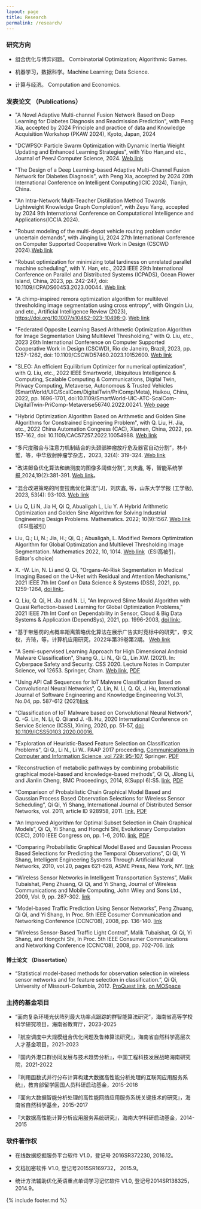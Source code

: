 ```yaml
---
layout: page
title: Research
permalink: /research/
---
```


### 研究方向

- 组合优化与博弈问题。 Combinatorial Optimization; Algorithmic Games.

- 机器学习，数据科学。Machine Learning; Data Science.

* 计算与经济。 Computation and Economics.



### 发表论文 （Publications）

* "A Novel Adaptive Multi-channel Fusion Network Based on Deep Learning for Diabetes Diagnosis and Readmission Prediction", with Peng Xia, accepted by 2024 Principle and practice of data and Knowledge Acquisition Workshop (PKAW 2024), Kyoto, Japan, 2024

* "DCWPSO: Particle Swarm Optimization with Dynamic Inertia Weight Updating and Enhanced Learning Strategies", with Yibo Han,and etc., Journal of PeerJ Computer Science, 2024. [Web link](https://peerj.com/articles/cs-2253/)

* "The Design of a Deep Learning-based Adaptive Multi-Channel Fusion Network for Diabetes Diagnosis", with Peng Xia, accepted by 2024 20th International Conference on Intelligent Computing(ICIC 2024), Tianjin, China.

* "An Intra-Network Multi-Teacher Distillation Method Towards 
Lightweight Knowledge Graph Completion", with Zeyu Yang, accepted by 2024 9th International Conference on Computational Intelligence and Applications(ICCIA 2024). 

* "Robust modeling of the multi-depot vehicle routing problem under uncertain demands", with Jinqing Li, 2024 27th International Conference on Computer Supported Cooperative Work in Design (CSCWD 2024).[Web link](https://ieeexplore.ieee.org/document/10580781)

* "Robust optimization for minimizing total tardiness on unrelated parallel machine scheduling", with Y. Han, etc.,  2023 IEEE 29th International Conference on Parallel and Distributed Systems (ICPADS), Ocean Flower Island, China, 2023, pp. 242-247, doi: 10.1109/ICPADS60453.2023.00044. [Web link](https://ieeexplore.ieee.org/document/10476145)


* "A chimp-inspired remora optimization algorithm for multilevel thresholding image segmentation using cross entropy", with Qingxin Liu, and etc., Artificial Intelligence Review (2023), https://doi.org/10.1007/s10462-023-10498-0. [Web link](https://link.springer.com/article/10.1007/s10462-023-10498-0)

* "Federated Opposite Learning Based Arithmetic Optimization Algorithm for Image Segmentation Using Multilevel Thresholding," with Q. Liu, etc.,  2023 26th International Conference on Computer Supported Cooperative Work in Design (CSCWD), Rio de Janeiro, Brazil, 2023, pp. 1257-1262, doi: 10.1109/CSCWD57460.2023.10152600. [Web link](https://ieeexplore.ieee.org/document/10152600)


- "SLEO: An efficient Equilibrium Optimizer for numerical optimization", with Q. Liu, etc., 2022 IEEE Smartworld, Ubiquitous Intelligence & Computing, Scalable Computing & Communications, Digital Twin, Privacy Computing, Metaverse, Autonomous & Trusted Vehicles (SmartWorld/UIC/ScalCom/DigitalTwin/PriComp/Meta), Haikou, China, 2022, pp. 1696-1701, doi:10.1109/SmartWorld-UIC-ATC-ScalCom-DigitalTwin-PriComp-Metaverse56740.2022.00241. [Web page](https://ieeexplore.ieee.org/document/10189595)


* "Hybrid Optimization Algorithm Based on Arithmetic and Golden Sine Algorithms for Constrained Engineering Problem", with Q. Liu, H. Jia, etc.,  2022 China Automation Congress (CAC), Xiamen, China, 2022, pp. 157-162, doi: 10.1109/CAC57257.2022.10054988. [Web link](https://ieeexplore.ieee.org/document/10054988)

* “多尺度融合与注意力机制结合的头颈部肿瘤放疗危及器官自动分割”，林小惟，等，中华放射肿瘤学杂志，2023, 32(4): 319-324. [Web link](https://rs.yiigle.com/cmaid/1456377)

* "改进䲟鱼优化算法和熵测度的图像多阈值分割", 刘庆鑫, 等，智能系统学报,2024,19(2):381-391. [Web link](https://tis.hrbeu.edu.cn/oa/darticle.aspx?type=view&id=202205018)。

* “混合改进策略的阿奎拉鹰优化算法”[J]，刘庆鑫, 等，山东大学学报 (工学版), 2023, 53(4): 93-103. [Web link](http://gxbwk.njournal.sdu.edu.cn/CN/10.6040/j.issn.1672-3961.0.2022.128)

* Liu Q, Li N, Jia H, Qi Q, Abualigah L, Liu Y. A Hybrid Arithmetic Optimization and Golden Sine Algorithm for Solving Industrial Engineering Design Problems. Mathematics. 2022; 10(9):1567. [Web link](https://doi.org/10.3390/math10091567) （ESI高被引）

* Liu, Q.; Li, N.; Jia, H.; Qi, Q.; Abualigah, L. Modified Remora Optimization Algorithm for Global Optimization and Multilevel Thresholding Image Segmentation. Mathematics 2022, 10, 1014. [Web link](https://doi.org/10.3390/math10071014)（ESI高被引，Editor's choice)


* X. -W. Lin, N. Li and Q. Qi, "Organs-At-Risk Segmentation in Medical Imaging Based on the U-Net with Residual and Attention Mechanisms," 2021 IEEE 7th Int Conf on Data Science & Systems (DSS), 2021, pp. 1259-1264, [doi link:](https://doi.org/10.1109/HPCC-DSS-SmartCity-DependSys53884.2021.00192).


* Q. Liu, Q. Qi, H. Jia and N. Li, "An Improved Slime Mould Algorithm with Quasi Reflection-based Learning for Global Optimization Problems," 2021 IEEE 7th Int Conf on Dependability in Sensor, Cloud & Big Data Systems & Application (DependSys), 2021, pp. 1996-2003, [doi link:](https://doi.org/10.1109/HPCC-DSS-SmartCity-DependSys53884.2021.00298).


* "基于带惩罚的点概率距离策略优化算法在展示广告实时竞标中的研究"，李文权，齐琦，等，计算机应用研究，2022年第39卷第2期。 [Web link](https://www.arocmag.com/abs/2021.07.0264)


* "A Semi-supervised Learning Approach for High Dimensional Android Malware Classification", Shang Q., Li N., Qi Q., Lin XW. (2021). In: Cyberpace Safety and Security. CSS 2020. Lecture Notes in Computer Science, vol 12653. Springer, Cham. [Web link](https://link.springer.com/chapter/10.1007/978-3-030-73671-2_3), [PDF](semi-supervised-Learning-High-Dimensional-Classification-2021.pdf)


- "Using API Call Sequences for IoT Malware Classification Based on Convolutional Neural Networks", Q. Lin, N. Li, Q. Qi, J. Hu, International Journal of Software Engineering and Knowledge Engineering Vol.31, No.04, pp. 587-612 (2021)[link](https://www.worldscientific.com/doi/10.1142/S021819402140009X)

- "Classification of IoT Malware based on Convolutional Neural Network", Q. -G. Lin, N. Li, Q. Qi and J. -B. Hu,  2020 International Conference on Service Science (ICSS), Xining, 2020, pp. 51-57, [doi: 10.1109/ICSS50103.2020.00016.](https://doi.org/10.1109/ICSS50103.2020.00016)

-  "Exploration of Heuristic-Based Feature Selection on Classification Problems", Qi Q., Li N., Li W.. PAAP 2017 proceeding, [Communications in Computer and Information Science, vol 729: 95-107](https://link.springer.com/chapter/10.1007/978-981-10-6442-5_9), Springer. [PDF](heuristic-feature-selection-2017.pdf)

-   “Reconstruction of metabolic pathways by combining probabilistic graphical
    model-based and knowledge-based methods”, Qi Qi, Jilong Li, and Jianlin
    Cheng, BMC Proceedings, 2014, 8(Suppl 6):S5.
    [link](http://www.biomedcentral.com/1753-6561/8/S6/S5), [PDF](PGM-based-pathways-reconstruction-2014.pdf)

-   “Comparison of Probabilistic Chain Graphical Model Based and Gaussian
    Process Based Observation Selections for Wireless Sensor Scheduling”, Qi Qi,
    Yi Shang, International Journal of Distributed Sensor Networks, vol. 2011,
    article ID 928958, 2011.
    [link](http://www.hindawi.com/journals/ijdsn/2011/928958/), [PDF](PGM-based-observation-selection_2011.pdf)

-   “An Improved Algorithm for Optimal Subset Selection in Chain Graphical
    Models”, Qi Qi, Yi Shang, and Hongchi Shi, Evolutionary Computation (CEC),
    2010 IEEE Congress on, pp. 1-6, 2010.
    [link](http://ieeexplore.ieee.org/xpl/articleDetails.jsp?arnumber=5586022), [PDF](An_improved_algorithm_for_optimal_subset_selection_in_chain_graphical_models_2010.pdf)

-   “Comparing Probabilistic Graphical Model Based and Gaussian Process Based
    Selections for Predicting the Temporal Observations”, Qi Qi, Yi Shang,
    Intelligent Engineering Systems Through Artificial Neural Networks, 2010,
    vol.20, pages 621-628, ASME Press, New York, NY.
    [link](http://ebooks.asmedigitalcollection.asme.org/content.aspx?bookid=316&sectionid=38783068)

-   “Wireless Sensor Networks in Intelligent Transportation Systems”, Malik
    Tubaishat, Peng Zhuang, Qi Qi, and Yi Shang, Journal of Wireless
    Communications and Mobile Computing, John Wiley and Sons Ltd., 2009, Vol. 9,
    pp. 287-302.
    [link](http://onlinelibrary.wiley.com/doi/10.1002/wcm.616/abstract)

-   “Model-based Traffic Prediction Using Sensor Networks”, Peng Zhuang, Qi Qi,
    and Yi Shang, In Proc. 5th IEEE Cosumer Communication and Networking
    Conference (CCNC’08), 2008, pp. 136-140.
    [link](http://ieeexplore.ieee.org/xpl/articleDetails.jsp?arnumber=4446336)

-   “Wireless Sensor-Based Traffic Light Control”, Malik Tubaishat, Qi Qi, Yi
    Shang, and Hongchi Shi, In Proc. 5th IEEE Consumer Communications and
    Networking Conference (CCNC’08), 2008, pp. 702-706.
    [link](http://ieeexplore.ieee.org/xpl/articleDetails.jsp?arnumber=4446459)

#### 博士论文 （Dissertation）

-   “Statistical model-based methods for observation selection in wireless
    sensor networks and for feature selection in classification.”, Qi Qi,
    University of Missouri-Columbia, 2012. [ProQuest
    link](http://gradworks.umi.com/35/30/3530891.html), [on
    MOSpace](https://mospace.umsystem.edu/xmlui/handle/10355/15111)


### 主持的基金项目

* “面向复杂环境光伏阵列最大功率点跟踪的群智能算法研究”，海南省高等学校科学研究项目，海南省教育厅，2023-2025

- 『航空调度中大规模组合优化问题及鲁棒算法研究』，海南省自然科学高层次人才基金项目，2021-2023

- 『国内外港口群协同发展与技术趋势分析』，中国工程科技发展战略海南研究院，2021-2022

-  『利用函数式并行分布计算构建大数据高性能分析处理的互联网应用服务系统』，教育部留学回国人员科研启动基金，2015-2018

-  『面向大数据智能分析处理的高性能网络应用服务系统关键技术的研究』，海南省自然科学基金，2015-2017

-  『大数据高性能计算分析应用服务系统研究』，海南大学科研启动基金，2014-2015


### 软件著作权

-   在线数据挖掘服务平台软件 V1.0，登记号 2016SR372230, 2016.12。

-   文档加密软件 V1.0, 登记号2015SR169732， 2015.9。

-   统计方法辅助优化英语重点单词学习记忆软件 V1.0, 登记号2014SR138325，2014.9。

<!--
### 专业技术资格

-   副研究员，计算机科学专业，2014.12

-   注册信息安全工程师(CISE)，2017.1
-->

{% include footer.md %}